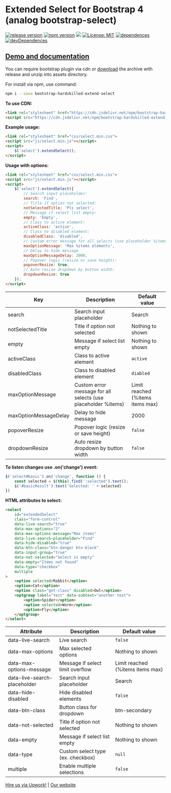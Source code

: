 # Extended Select for Bootstrap 4 (analog bootstrap-select)

[![release version](https://img.shields.io/github/release/hardskilled/bootstrap-hardskilled-extend-select.svg)](https://github.com/hardskilled/bootstrap-hardskilled-extend-select/releases) [![npm version](https://badge.fury.io/js/bootstrap-hardskilled-extend-select.svg)](https://badge.fury.io/js/bootstrap-hardskilled-extend-select) [![](https://data.jsdelivr.com/v1/package/npm/bootstrap-hardskilled-extend-select/badge?style=rounded)](https://www.jsdelivr.com/package/npm/bootstrap-hardskilled-extend-select) [![License: MIT](https://img.shields.io/badge/License-MIT-yellow.svg)](https://github.com/hardskilled/bootstrap-hardskilled-extend-select/blob/master/LICENSE) [![dependences](https://david-dm.org/hardskilled/bootstrap-hardskilled-extend-select.svg)](https://david-dm.org/hardskilled/bootstrap-hardskilled-extend-select) [![devDependences](https://david-dm.org/hardskilled/bootstrap-hardskilled-extend-select/dev-status.svg)](https://david-dm.org/hardskilled/bootstrap-hardskilled-extend-select?type=dev)

## [Demo and documentation](https://hardskilled.github.io/bootstrap-hardskilled-extend-select/docs/)

You can require bootstrap plugin via cdn or [download](https://github.com/hardskilled/bootstrap-hardskilled-extend-select/releases) the archive with release and unzip into assets directory.

For install via npm, use command:
```bash
npm i --save bootstrap-hardskilled-extend-select
```

**To use CDN:**
```html
<link rel="stylesheet" href="https://cdn.jsdelivr.net/npm/bootstrap-hardskilled-extend-select@latest/css/select.min.css">
<script src="https://cdn.jsdelivr.net/npm/bootstrap-hardskilled-extend-select@latest/js/select.min.js"></script>
```

**Example usage:**
```html
<link rel="stylesheet" href="css/select.min.css">
<script src="js/select.min.js"></script>
<script>
    $('select').extendSelect();
</script>
```

**Usage with options:**
```html
<link rel="stylesheet" href="css/select.min.css">
<script src="js/select.min.js"></script>
<script>
    $('select').extendSelect({
        // Search input placeholder:
        search: 'Find',
        // Title if option not selected:
        notSelectedTitle: 'Pls select',
        // Message if select list empty:
        empty: 'Empty',
        // Class to active element:
        activeClass: 'active',
        // Class to disabled element:
        disabledClass: 'disabled',
        // Custom error message for all selects (use placeholder %items):
        maxOptionMessage: 'Max %items elements',
        // Delay to hide message
        maxOptionMessageDelay: 2000,
        // Popover logic (resize or save height):
        popoverResize: true,
        // Auto resize dropdown by button width:
        dropdownResize: true
    });
</script>
```

| Key | Description | Default value |
| --- | --- | --- |
| search | Search input placeholder | Search |
| notSelectedTitle | Title if option not selected | Nothing to shown |
| empty | Message if select list empty | Nothing to shown |
| activeClass | Class to active element | `active` |
| disabledClass | Class to disabled element | `diabled` |
| maxOptionMessage | Custom error message for all selects (use placeholder %items) | Limit reached (%items items max) |
| maxOptionMessageDelay | Delay to hide message | 2000 |
| popoverResize | Popover logic (resize or save height) | `false` |
| dropdownResize | Auto resize dropdown by button width | `false` |

**To listen changes use .on('change') event:**
```javascript
$('select#basic').on('change', function () {
    const selected = $(this).find(':selected').text();
    $('#basicResult').text('Selected: ' + selected)
})
```

**HTML attributes to select:**
```html
<select 
    id="extendedSelect" 
    class="form-control" 
    data-live-search="true"
    data-max-options="2"
    data-max-options-message="Max items"
    data-live-search-placeholder="Find"
    data-hide-disabled="true"
    data-btn-class="btn-danger btn-block"
    data-input-group="true"
    data-not-selected="Select is empty"
    data-empty="Items not found"
    data-type="checkbox"
    multiple
>
    <option selected>Rabbit</option>
    <option>Cat</option>
    <option class="get-class" disabled>Owl</option>
    <optgroup label="test" data-subtext="another test">
        <option>Spider</option>
        <option selected>Worm</option>
        <option>Fly</option>
    </optgroup>
</select>
```

| Attribute | Description | Default value |
| --- | --- | --- |
| data-live-search | Live search | `false` |
| data-max-options | Max selected options | Nothing to shown |
| data-max-options-message | Message if select limit overflow | Limit reached (%items items max) |
| data-live-search-placeholder | Search input placeholder | Search |
| data-hide-disabled | Hide disabled elements | `false` |
| data-btn-class | Button class for dropdown | btn-secondary |
| data-not-selected | Title if option not selected | Nothing to shown |
| data-empty | Message if select list empty | Nothing to shown |
| data-type | Custom select type (ex. checkbox) | `null` |
| multiple | Enable multiple selections | `false` |


[Hire us via Upwork!](https://www.upwork.com/o/companies/_~01b5cde52d5f4ead84/) | [Our website](https://hardskilled.com)
